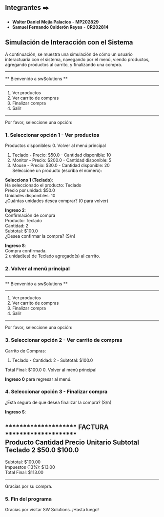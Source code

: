 ## Integrantes ✒️

* **Walter Daniel Mejía Palacios** - **MP202829**
* **Samuel Fernando Calderón Reyes** - **CR202814**

## Simulación de Interacción con el Sistema

A continuación, se muestra una simulación de cómo un usuario interactuaría con el sistema, navegando por el menú, viendo productos, agregando productos al carrito, y finalizando una compra.

******************************************
**       Bienvenido a swSolutions        **
******************************************
1. Ver productos
2. Ver carrito de compras
3. Finalizar compra
4. Salir
******************************************  
Por favor, seleccione una opción:

### 1. Seleccionar opción 1 - Ver productos

Productos disponibles:
0. Volver al menú principal
1. Teclado - Precio: $50.0 - Cantidad disponible: 10
2. Monitor - Precio: $200.0 - Cantidad disponible: 5
3. Mouse - Precio: $30.0 - Cantidad disponible: 20  
   Seleccione un producto (escriba el número):

**Selecciono 1 (Teclado)**:  
Ha seleccionado el producto: Teclado  
Precio por unidad: $50.0  
Unidades disponibles: 10  
¿Cuántas unidades desea comprar? (0 para volver)

**Ingreso 2**:  
Confirmación de compra  
Producto: Teclado  
Cantidad: 2  
Subtotal: $100.0  
¿Desea confirmar la compra? (S/n)

**Ingreso S**:  
Compra confirmada.  
2 unidad(es) de Teclado agregado(s) al carrito.

### 2. Volver al menú principal

******************************************
**       Bienvenido a swSolutions        **
******************************************
1. Ver productos
2. Ver carrito de compras
3. Finalizar compra
4. Salir
******************************************  
Por favor, seleccione una opción:

### 3. Seleccionar opción 2 - Ver carrito de compras

Carrito de Compras:
1. Teclado - Cantidad: 2 - Subtotal: $100.0

Total Final: $100.0
0. Volver al menú principal

**Ingreso 0** para regresar al menú.

### 4. Seleccionar opción 3 - Finalizar compra

¿Está seguro de que desea finalizar la compra? (S/n)

**Ingreso S**:

******************** FACTURA ********************  
Producto      Cantidad      Precio Unitario    Subtotal  
Teclado       2             $50.0             $100.0
-------------------------------------------------  
Subtotal: $100.00  
Impuestos (13%): $13.00  
Total Final: $113.00
*************************************************  
Gracias por su compra.

### 5. Fin del programa

Gracias por visitar SW Solutions. ¡Hasta luego!
